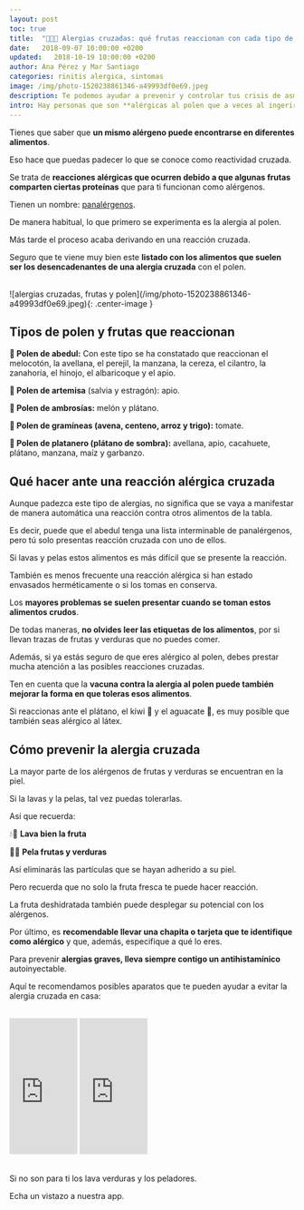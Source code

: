 ```yaml
---
layout: post
toc: true
title:  "🤧🍓🌼 Alergias cruzadas: qué frutas reaccionan con cada tipo de polen"
date:   2018-09-07 10:00:00 +0200
updated:   2018-10-19 10:00:00 +0200
author: Ana Pérez y Mar Santiago
categories: rinitis alergica, sintomas
image: /img/photo-1520238861346-a49993df0e69.jpeg
description: Te podemos ayudar a prevenir y controlar tus crisis de asma y sus síntomas de forma sencilla, así podrás cantar, correr, bailar, etc. Pese a lo horrible que es tener asma...
intro: Hay personas que son **alérgicas al polen que a veces al ingerir alguna fruta o verdura sufren reacciones alérgicas**. Ya hemos hablado en nuestro blog de las [alergias cruzadas](https://zenseiapp.com/blog/2018/07/03/que-es-la-alergia-cruzada/). <br/><br/> Pero hoy vamos a analizar qué frutas y verduras suelen reaccionar según el tipo de polen al que le tienes alergia. 
---
```


Tienes que saber que **un mismo alérgeno puede encontrarse en diferentes alimentos**. 

Eso hace que puedas padecer lo que se conoce como reactividad cruzada. 

Se trata de **reacciones alérgicas que ocurren debido a que algunas frutas comparten ciertas proteínas** que para ti funcionan como alérgenos.

Tienen un nombre: [panalérgenos](http://www.curatualergia.es/sabias-que-los-panalergenos-son-los-responsables-de-las-alergias-por-reactividad-cruzada/).

De manera habitual, lo que primero se experimenta es la alergia al polen. 

Más tarde el proceso acaba derivando en una reacción cruzada. 

Seguro que te viene muy bien este **listado con los alimentos que suelen ser los desencadenantes de una alergia cruzada** con el polen.

<br>
![alergias cruzadas, frutas y polen](/img/photo-1520238861346-a49993df0e69.jpeg){: .center-image }
<br>

## **Tipos de polen y frutas que reaccionan**

**🌳 Polen de abedul:** Con este tipo se ha constatado que reaccionan el melocotón, la avellana, el perejil, la manzana, la cereza, el cilantro, la zanahoria, el hinojo, el albaricoque y el apio.

**🌱 Polen de artemisa** (salvia y estragón): apio.

**🌿 Polen de ambrosías:** melón y plátano.

**🌾 Polen de gramíneas (avena, centeno, arroz y trigo):** tomate.

**🍁 Polen de platanero (plátano de sombra):** avellana, apio, cacahuete, plátano, manzana, maíz y garbanzo.


## **Qué hacer ante una reacción alérgica cruzada**

Aunque padezca este tipo de alergias, no significa que se vaya a manifestar de manera automática una reacción contra otros alimentos de la tabla. 

Es decir, puede que el abedul tenga una lista interminable de panalérgenos, pero tú solo presentas reacción cruzada con uno de ellos.

Si lavas y pelas estos alimentos es más difícil que se presente la reacción. 

También es menos frecuente una reacción alérgica si han estado envasados herméticamente o si los tomas en conserva.

Los **mayores problemas se suelen presentar cuando se toman estos alimentos crudos**. 

De todas maneras, **no olvides leer las etiquetas de los alimentos**, por si llevan trazas de frutas y verduras que no puedes comer.

Además, si ya estás seguro de que eres alérgico al polen, debes prestar mucha atención a las posibles reacciones cruzadas. 

Ten en cuenta que la **vacuna contra la alergia al polen puede también mejorar la forma en que toleras esos alimentos**.

Si reaccionas ante el plátano, el kiwi 🥝 y el aguacate 🥑, es muy posible que también seas alérgico al látex.

## **Cómo prevenir la alergia cruzada**

La mayor parte de los alérgenos de frutas y verduras se encuentran en la piel. 

Si la lavas y la pelas, tal vez puedas tolerarlas. 

Así que recuerda:

💧🍅 **Lava bien la fruta**

🔪🍏 **Pela frutas y verduras**

Así eliminarás las partículas que se hayan adherido a su piel.

Pero recuerda que no solo la fruta fresca te puede hacer reacción. 

La fruta deshidratada también puede desplegar su potencial con los alérgenos.

Por último, es **recomendable llevar una chapita o tarjeta que te identifique como alérgico** y que, además, especifique a qué lo eres. 

Para prevenir **alergias graves, lleva siempre contigo un antihistamínico** autoinyectable.

Aquí te recomendamos posibles aparatos que te pueden ayudar a evitar la alergia cruzada en casa:

<br>
<div class="container-narrow center">
<iframe style="width:120px;height:240px;" marginwidth="0" marginheight="0" scrolling="no" frameborder="0" src="https://rcm-eu.amazon-adsystem.com/e/cm?ref=qf_sp_asin_til&t=zenseiapp08-21&m=amazon&o=30&p=8&l=as1&IS1=1&npa=1&asins=B00LKRZ9Y4&linkId=5a4a373aaf19873a43d4a3082d8ed2ba&bc1=ffffff&lt1=_top&fc1=333333&lc1=0066c0&bg1=ffffff&f=ifr">
    </iframe>
<iframe style="width:120px;height:240px;" marginwidth="0" marginheight="0" scrolling="no" frameborder="0" src="https://rcm-eu.amazon-adsystem.com/e/cm?ref=qf_sp_asin_til&t=zenseiapp08-21&m=amazon&o=30&p=8&l=as1&IS1=1&npa=1&asins=B0785L7R7S&linkId=d0c9034201e42c11529f3d6d585604ab&bc1=ffffff&lt1=_top&fc1=333333&lc1=0066c0&bg1=ffffff&f=ifr">
    </iframe>
</div>
<br>

Si no son para ti los lava verduras y los peladores. 

Echa un vistazo a nuestra app.